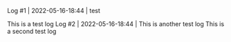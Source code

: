 Log #1 | 2022-05-16-18:44 | test

This is a test log
Log #2 | 2022-05-16-18:44 | This is another test log 
This is a second test log
